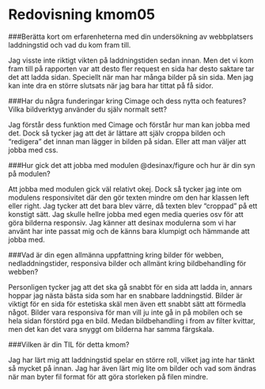 ---
---
Redovisning kmom05
=========================

###Berätta kort om erfarenheterna med din undersökning av webbplatsers laddningstid och vad du kom fram till.

Jag visste inte riktigt vikten på laddningstiden sedan innan. Men det vi kom fram till på rapporten var att desto fler request en sida har desto saktare tar det att ladda sidan. Speciellt när man har många bilder på sin sida. Men jag kan inte dra en större slutsats när jag bara har tittat på få sidor.

###Har du några funderingar kring Cimage och dess nytta och features? Vilka bildverktyg använder du själv normalt sett?

Jag förstår dess funktion med Cimage och förstår hur man kan jobba med det. Dock så tycker jag att det är lättare att själv croppa bilden och “redigera” det innan man lägger in bilden på sidan. Eller att man väljer att jobba med css.

###Hur gick det att jobba med modulen @desinax/figure och hur är din syn på modulen?

Att jobba med modulen gick väl relativt okej. Dock så tycker jag inte om modulens responsivitet där den gör texten mindre om den har klassen left eller right. Jag tycker att det bara blev värre, då texten blev “croppad” på ett konstigt sätt. Jag skulle hellre jobba med egen media queries osv för att göra bilderna responsiv. Jag känner att desinax modulerna som vi har använt har inte passat mig och de känns bara klumpigt och hämmande att jobba med.

###Vad är din egen allmänna uppfattning kring bilder för webben, nedladdningstider, responsiva bilder och allmänt kring bildbehandling för webben?

Personligen tycker jag att det ska gå snabbt för en sida att ladda in, annars hoppar jag nästa bästa sida som har en snabbare laddningstid. Bilder är viktigt för en sida för estetiska skäl men även ett snabbt sätt att förmedla något. Bilder vara responsiva för man vill ju inte gå in på mobilen och se hela sidan förstörd pga en bild. Medan bildbehandling i from av filter kvittar, men det kan det vara snyggt om bilderna har samma färgskala.

###Vilken är din TIL för detta kmom?

Jag har lärt mig att laddningstid spelar en större roll, vilket jag inte har tänkt så mycket på innan. Jag har även lärt mig lite om bilder och vad som ändras när man byter fil format för att göra storleken på filen mindre.
